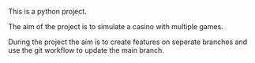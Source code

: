 This is a python project.

The aim of the project is to simulate a casino with multiple games.

During the project the aim is to create features on seperate branches and use the git workflow to update the main branch.